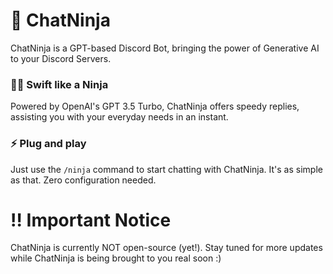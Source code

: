 # 🚀 ChatNinja 

ChatNinja is a GPT-based Discord Bot, bringing the power of Generative AI to your Discord Servers.

### 🥷🏼 Swift like a Ninja
Powered by OpenAI's GPT 3.5 Turbo, ChatNinja offers speedy replies, assisting you with your everyday needs in an instant.

### ⚡️ Plug and play
Just use the `/ninja` command to start chatting with ChatNinja. It's as simple as that. Zero configuration needed.

# ‼️ Important Notice
ChatNinja is currently NOT open-source (yet!). Stay tuned for more updates while ChatNinja is being brought to you real soon :)
